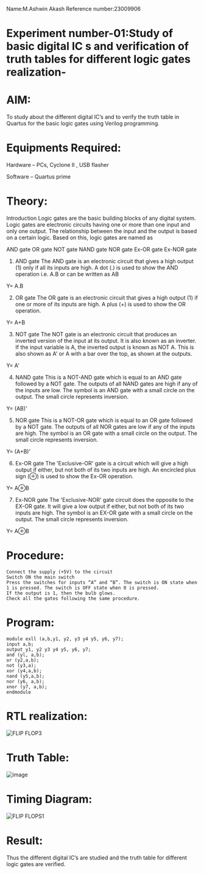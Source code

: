 Name:M.Ashwin Akash
Reference number:23009906
# Experiment number-01:Study of basic digital IC s and verification of truth tables for different logic gates realization-
# AIM:
To study about the different digital IC’s and to verify the truth table in Quartus for the basic logic gates using Verilog programming.
# Equipments Required:
Hardware – PCs, Cyclone II , USB flasher

Software – Quartus prime
# Theory:
Introduction
Logic gates are the basic building blocks of any digital system. Logic gates are electronic circuits having one or more than one input and only one output. The relationship between the input and the output is based on a certain logic. Based on this, logic gates are named as

AND gate
OR gate
NOT gate
NAND gate
NOR gate
Ex-OR gate
Ex-NOR gate
1) AND gate
The AND gate is an electronic circuit that gives a high output (1) only if all its inputs are high. A dot (.) is used to show the AND operation i.e. A.B or can be written as AB

Y= A.B

2) OR gate
The OR gate is an electronic circuit that gives a high output (1) if one or more of its inputs are high. A plus (+) is used to show the OR operation.

Y= A+B

3) NOT gate
The NOT gate is an electronic circuit that produces an inverted version of the input at its output. It is also known as an inverter. If the input variable is A, the inverted output is known as NOT A. This is also shown as A' or A with a bar over the top, as shown at the outputs.

Y= A'

4) NAND gate
This is a NOT-AND gate which is equal to an AND gate followed by a NOT gate. The outputs of all NAND gates are high if any of the inputs are low. The symbol is an AND gate with a small circle on the output. The small circle represents inversion.

Y= (AB)’

5) NOR gate
This is a NOT-OR gate which is equal to an OR gate followed by a NOT gate. The outputs of all NOR gates are low if any of the inputs are high. The symbol is an OR gate with a small circle on the output. The small circle represents inversion.

Y= (A+B)’

6) Ex-OR gate
The 'Exclusive-OR' gate is a circuit which will give a high output if either, but not both of its two inputs are high. An encircled plus sign (⊕) is used to show the Ex-OR operation.

Y= A⊕B

7) Ex-NOR gate
The 'Exclusive-NOR' gate circuit does the opposite to the EX-OR gate. It will give a low output if either, but not both of its two inputs are high. The symbol is an EX-OR gate with a small circle on the output. The small circle represents inversion.

Y= A⊕B

# Procedure:
```
Connect the supply (+5V) to the circuit
Switch ON the main switch
Press the switches for inputs “A” and “B”. The switch is ON state when 1 is pressed. The switch is OFF state when 0 is pressed.
If the output is 1, then the bulb glows.
Check all the gates following the same procedure.
```
# Program:
```
module exll (a,b,y1, y2, y3 y4 y5, y6, y7);
input a,b;
output y1, y2 y3 y4 y5, y6, y7;
and (yl, a,b);
or (y2,a,b);
not (y3,a);
xor (y4,a,b);
nand (y5,a,b);
nor (y6, a,b);
xnor (y7, a,b);
endmodule
```
# RTL realization:
![FLIP FLOP3](https://github.com/AshwinAkash24/Study-of-basic-digital-IC-s-and-verification-of-truth-tables-for-different-logic-gates-realization-/assets/144979248/2fb22ddb-b570-43d1-b754-1bc184cb739f)
# Truth Table:
![image](https://github.com/AshwinAkash24/Study-of-basic-digital-IC-s-and-verification-of-truth-tables-for-different-logic-gates-realization-/assets/144979248/29d236bb-88c2-47fc-8f9b-a475502194ec)
# Timing Diagram:
![FLIP FLOPS1](https://github.com/AshwinAkash24/Study-of-basic-digital-IC-s-and-verification-of-truth-tables-for-different-logic-gates-realization-/assets/144979248/ecc4e1b8-dee1-43f1-b550-5f23cc817454)

# Result:
Thus the different digital IC’s are studied and the truth table for different logic gates are verified.
